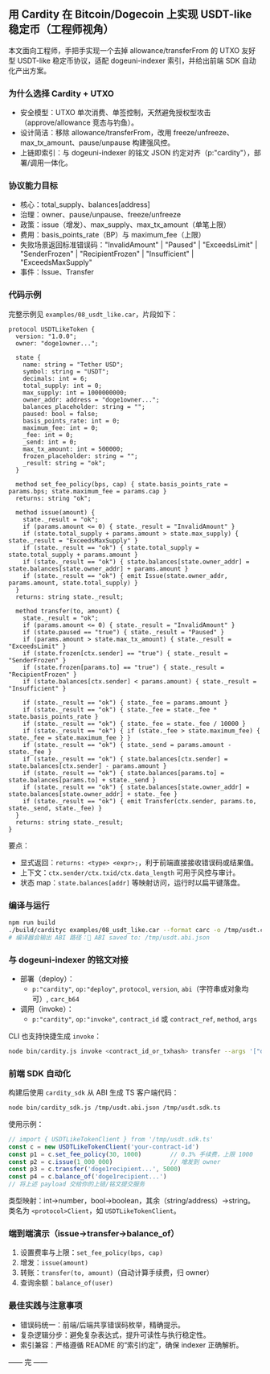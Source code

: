 ## 用 Cardity 在 Bitcoin/Dogecoin 上实现 USDT-like 稳定币（工程师视角）

本文面向工程师，手把手实现一个去掉 allowance/transferFrom 的 UTXO 友好型 USDT-like 稳定币协议，适配 dogeuni-indexer 索引，并给出前端 SDK 自动化产出方案。

### 为什么选择 Cardity + UTXO

- 安全模型：UTXO 单次消费、单签控制，天然避免授权型攻击（approve/allowance 竞态与钓鱼）。
- 设计简洁：移除 allowance/transferFrom，改用 freeze/unfreeze、max_tx_amount、pause/unpause 构建强风控。
- 上链即索引：与 dogeuni-indexer 的铭文 JSON 约定对齐（p:"cardity"），部署/调用一体化。

### 协议能力目标

- 核心：total_supply、balances[address]
- 治理：owner、pause/unpause、freeze/unfreeze
- 政策：issue（增发）、max_supply、max_tx_amount（单笔上限）
- 费用：basis_points_rate（BP）与 maximum_fee（上限）
- 失败场景返回标准错误码："InvalidAmount" | "Paused" | "ExceedsLimit" | "SenderFrozen" | "RecipientFrozen" | "Insufficient" | "ExceedsMaxSupply"
- 事件：Issue、Transfer

### 代码示例

完整示例见 `examples/08_usdt_like.car`，片段如下：

```cardity
protocol USDTLikeToken {
  version: "1.0.0";
  owner: "doge1owner...";

  state {
    name: string = "Tether USD";
    symbol: string = "USDT";
    decimals: int = 6;
    total_supply: int = 0;
    max_supply: int = 1000000000;
    owner_addr: address = "doge1owner...";
    balances_placeholder: string = "";
    paused: bool = false;
    basis_points_rate: int = 0;
    maximum_fee: int = 0;
    _fee: int = 0;
    _send: int = 0;
    max_tx_amount: int = 500000;
    frozen_placeholder: string = "";
    _result: string = "ok";
  }

  method set_fee_policy(bps, cap) { state.basis_points_rate = params.bps; state.maximum_fee = params.cap }
  returns: string "ok";

  method issue(amount) {
    state._result = "ok";
    if (params.amount <= 0) { state._result = "InvalidAmount" }
    if (state.total_supply + params.amount > state.max_supply) { state._result = "ExceedsMaxSupply" }
    if (state._result == "ok") { state.total_supply = state.total_supply + params.amount }
    if (state._result == "ok") { state.balances[state.owner_addr] = state.balances[state.owner_addr] + params.amount }
    if (state._result == "ok") { emit Issue(state.owner_addr, params.amount, state.total_supply) }
  }
  returns: string state._result;

  method transfer(to, amount) {
    state._result = "ok";
    if (params.amount <= 0) { state._result = "InvalidAmount" }
    if (state.paused == "true") { state._result = "Paused" }
    if (params.amount > state.max_tx_amount) { state._result = "ExceedsLimit" }
    if (state.frozen[ctx.sender] == "true") { state._result = "SenderFrozen" }
    if (state.frozen[params.to] == "true") { state._result = "RecipientFrozen" }
    if (state.balances[ctx.sender] < params.amount) { state._result = "Insufficient" }

    if (state._result == "ok") { state._fee = params.amount }
    if (state._result == "ok") { state._fee = state._fee * state.basis_points_rate }
    if (state._result == "ok") { state._fee = state._fee / 10000 }
    if (state._result == "ok") { if (state._fee > state.maximum_fee) { state._fee = state.maximum_fee } }
    if (state._result == "ok") { state._send = params.amount - state._fee }
    if (state._result == "ok") { state.balances[ctx.sender] = state.balances[ctx.sender] - params.amount }
    if (state._result == "ok") { state.balances[params.to] = state.balances[params.to] + state._send }
    if (state._result == "ok") { state.balances[state.owner_addr] = state.balances[state.owner_addr] + state._fee }
    if (state._result == "ok") { emit Transfer(ctx.sender, params.to, state._send, state._fee) }
  }
  returns: string state._result;
}
```

要点：

- 显式返回：`returns: <type> <expr>;`，利于前端直接接收错误码或结果值。
- 上下文：`ctx.sender/ctx.txid/ctx.data_length` 可用于风控与审计。
- 状态 map：`state.balances[addr]` 等映射访问，运行时以扁平键落盘。

### 编译与运行

```bash
npm run build
./build/cardityc examples/08_usdt_like.car --format carc -o /tmp/usdt.carc
# 编译器会输出 ABI 路径：🧾 ABI saved to: /tmp/usdt.abi.json
```

### 与 dogeuni-indexer 的铭文对接

- 部署（deploy）：
  - `p:"cardity"`, `op:"deploy"`, `protocol`, `version`, `abi`（字符串或对象均可）, `carc_b64`
- 调用（invoke）：
  - `p:"cardity"`, `op:"invoke"`, `contract_id` 或 `contract_ref`, `method`, `args`

CLI 也支持快捷生成 `invoke`：

```bash
node bin/cardity.js invoke <contract_id_or_txhash> transfer --args '["doge1recipient...", 5000]'
```

### 前端 SDK 自动化

构建后使用 `cardity_sdk` 从 ABI 生成 TS 客户端代码：

```bash
node bin/cardity_sdk.js /tmp/usdt.abi.json /tmp/usdt.sdk.ts
```

使用示例：

```ts
// import { USDTLikeTokenClient } from '/tmp/usdt.sdk.ts'
const c = new USDTLikeTokenClient('your-contract-id')
const p1 = c.set_fee_policy(30, 1000)        // 0.3% 手续费，上限 1000
const p2 = c.issue(1_000_000)                // 增发到 owner
const p3 = c.transfer('doge1recipient...', 5000)
const p4 = c.balance_of('doge1recipient...')
// 将上述 payload 交给你的上链/铭文提交服务
```

类型映射：int→number，bool→boolean，其余（string/address）→string。类名为 `<protocol>Client`，如 `USDTLikeTokenClient`。

### 端到端演示（issue→transfer→balance_of）

1) 设置费率与上限：`set_fee_policy(bps, cap)`
2) 增发：`issue(amount)`
3) 转账：`transfer(to, amount)`（自动计算手续费，归 owner）
4) 查询余额：`balance_of(user)`

### 最佳实践与注意事项

- 错误码统一：前端/后端共享错误码枚举，精确提示。
- 复杂逻辑分步：避免复杂表达式，提升可读性与执行稳定性。
- 索引兼容：严格遵循 README 的“索引约定”，确保 indexer 正确解析。

—— 完 ——


